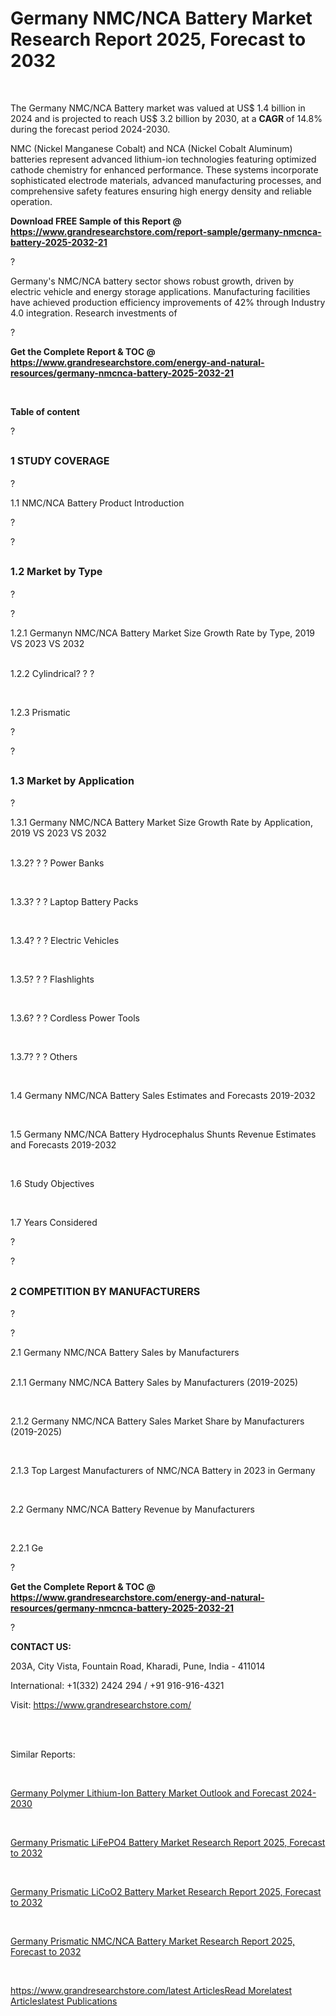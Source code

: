 <h1>Germany NMC/NCA Battery Market Research Report 2025, Forecast to 2032</h1><br/><p>The Germany NMC/NCA Battery market was valued at US$ 1.4 billion in 2024 and is projected to reach US$ 3.2 billion by 2030, at a <strong>CAGR</strong> of 14.8% during the forecast period 2024-2030.</p>
 
 
 
 <p>NMC (Nickel Manganese Cobalt) and NCA (Nickel Cobalt Aluminum) batteries represent advanced lithium-ion technologies featuring optimized cathode chemistry for enhanced performance. These systems incorporate sophisticated electrode materials, advanced manufacturing processes, and comprehensive safety features ensuring high energy density and reliable operation.</p>
 
 
 
 <div><b>Download FREE Sample of this Report @ <a href="https://www.grandresearchstore.com/report-sample/germany-nmcnca-battery-2025-2032-21">https://www.grandresearchstore.com/report-sample/germany-nmcnca-battery-2025-2032-21</a></b></div>
 
 
 
 <p>? </p>
 
 
 
 <p>Germany&#39;s NMC/NCA battery sector shows robust growth, driven by electric vehicle and energy storage applications. Manufacturing facilities have achieved production efficiency improvements of 42% through Industry 4.0 integration. Research investments of</p>
 
 
 
 <p>? </p>
 
 
 
 <div><b>Get the Complete Report & TOC @ <a href="https://www.grandresearchstore.com/energy-and-natural-resources/germany-nmcnca-battery-2025-2032-21">https://www.grandresearchstore.com/energy-and-natural-resources/germany-nmcnca-battery-2025-2032-21</a></b></div>
 
 
 
 <p><br />
 
 <b>Table of content</b></p>
 
 
 
 <p>? </p>
 
 
 
 <h2><span style="font-size:16px"><strong>1 STUDY COVERAGE</strong></span></h2>
 
 
 
 <p>? </p>
 
 
 
 <p>1.1 NMC/NCA Battery Product Introduction</p>
 
 
 
 <p>? </p>
 
 
 
 <p>? </p>
 
 
 
 <h2><span style="font-size:16px"><strong>1.2 Market by Type</strong></span></h2>
 
 
 
 <p>? </p>
 
 
 
 <p>? </p>
 
 
 
 <p>1.2.1 Germanyn NMC/NCA Battery Market Size Growth Rate by Type, 2019 VS 2023 VS 2032<br />
 
 <br />
 
 1.2.2 Cylindrical? ? ? <br />
 
 <br />
 
 1.2.3 Prismatic<br />
 
 ? </p>
 
 
 
 <p>? </p>
 
 
 
 <h2><span style="font-size:16px"><strong>1.3 Market by Application</strong></span></h2>
 
 
 
 <p>? </p>
 
 
 
 <p>1.3.1 Germany NMC/NCA Battery Market Size Growth Rate by Application, 2019 VS 2023 VS 2032<br />
 
 <br />
 
 1.3.2? ? ? Power Banks<br />
 
 <br />
 
 1.3.3? ? ? Laptop Battery Packs<br />
 
 <br />
 
 1.3.4? ? ? Electric Vehicles<br />
 
 <br />
 
 1.3.5? ? ? Flashlights<br />
 
 <br />
 
 1.3.6? ? ? Cordless Power Tools<br />
 
 <br />
 
 1.3.7? ? ? Others<br />
 
 <br />
 
 1.4 Germany NMC/NCA Battery Sales Estimates and Forecasts 2019-2032<br />
 
 <br />
 
 1.5 Germany NMC/NCA Battery Hydrocephalus Shunts Revenue Estimates and Forecasts 2019-2032<br />
 
 <br />
 
 1.6 Study Objectives<br />
 
 <br />
 
 1.7 Years Considered</p>
 
 
 
 <p>? </p>
 
 
 
 <p>? </p>
 
 
 
 <h2><span style="font-size:16px"><strong>2 COMPETITION BY MANUFACTURERS</strong></span></h2>
 
 
 
 <p>? </p>
 
 
 
 <p>? </p>
 
 
 
 <p>2.1 Germany NMC/NCA Battery Sales by Manufacturers<br />
 
 <br />
 
 2.1.1 Germany NMC/NCA Battery Sales by Manufacturers (2019-2025)<br />
 
 <br />
 
 2.1.2 Germany NMC/NCA Battery Sales Market Share by Manufacturers (2019-2025)<br />
 
 <br />
 
 2.1.3 Top Largest Manufacturers of NMC/NCA Battery in 2023 in Germany<br />
 
 <br />
 
 2.2 Germany NMC/NCA Battery Revenue by Manufacturers<br />
 
 <br />
 
 2.2.1 Ge</p>
 
 
 
 <p>? </p>
 
 
 
 <div><b>Get the Complete Report & TOC @ <a href="https://www.grandresearchstore.com/energy-and-natural-resources/germany-nmcnca-battery-2025-2032-21">https://www.grandresearchstore.com/energy-and-natural-resources/germany-nmcnca-battery-2025-2032-21</a></b></div>
 
 
 
 <p>? </p>
 
 
 
 <p><b>CONTACT US:</b><br />
 
 203A, City Vista, Fountain Road, Kharadi, Pune, India - 411014<br />
 
 International: +1(332) 2424 294 / +91 916-916-4321<br />
 
 Visit: <a href="https://www.grandresearchstore.com/">https://www.grandresearchstore.com/</a><br />
 
 <br />
 
 <br />
 
 Similar Reports:<br />
 
 <br />
 
 <a href="https://www.grandresearchstore.com/energy-and-natural-resources/germany-polymer-lithiumion-battery-2024-2030-388">Germany Polymer Lithium-Ion Battery Market Outlook and Forecast 2024-2030</a><br />
 
 <br />
 
 <a href="https://www.grandresearchstore.com/energy-and-natural-resources/germany-prismatic-lifepo-battery-2025-2032-688">Germany Prismatic LiFePO4 Battery Market Research Report 2025, Forecast to 2032</a><br />
 
 <br />
 
 <a href="https://www.grandresearchstore.com/energy-and-natural-resources/germany-prismatic-licoo-battery-2025-2032-445">Germany Prismatic LiCoO2 Battery Market Research Report 2025, Forecast to 2032</a><br />
 
 <br />
 
 <a href="https://www.grandresearchstore.com/energy-and-natural-resources/germany-prismatic-nmcnca-battery-2025-2032-398">Germany Prismatic NMC/NCA Battery Market Research Report 2025, Forecast to 2032</a><br />
 
 <br />
 
 <a href="https://gyeongbokgung.com">https://www.grandresearchstore.com/</a><a href="https://hallyeomaritime.com">latest Articles</a><a href="https://jingwansa.com">Read More</a><a href="https://nguoiviet.jp/">latest Articles</a><a href="https://www.intelmarketresearch.com/">latest Publications</a></p>